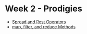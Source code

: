 # Week 2 - Prodigies

- [Spread and Rest Operators](./1-spread-rest-operators/)
- [map, filter, and reduce Methods](./2-map-filter-reduce/README.md)